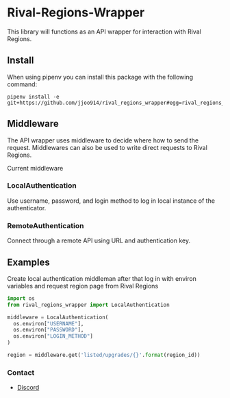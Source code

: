 # Rival-Regions-Wrapper
This library will functions as an API wrapper for interaction with Rival Regions.

## Install
When using pipenv you can install this package with the following command:

```
pipenv install -e git+https://github.com/jjoo914/rival_regions_wrapper#egg=rival_regions_wrapper
```

## Middleware
The API wrapper uses middleware to decide where how to send the request.
Middlewares can also be used to write direct requests to Rival Regions.

Current middleware

### LocalAuthentication
Use username, password, and login method to log in local instance of the authenticator.

### RemoteAuthentication
Connect through a remote API using URL and authentication key.

## Examples
Create local authentication middleman after that log in with environ variables and request region page from Rival Regions

```python
import os
from rival_regions_wrapper import LocalAuthentication

middleware = LocalAuthentication(
  os.environ["USERNAME"],
  os.environ["PASSWORD"],
  os.environ["LOGIN_METHOD"]
)

region = middleware.get('listed/upgrades/{}'.format(region_id))
```

### Contact
* [Discord](https://discord.gg/6fzHtJM)
